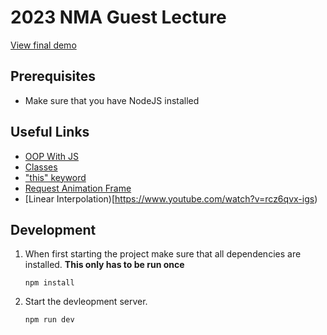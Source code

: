 # 2023 NMA Guest Lecture

[View final demo](https://newmediaarts.github.io/2023_nma_lecture/)

## Prerequisites

- Make sure that you have NodeJS installed

## Useful Links

- [OOP With JS](https://www.youtube.com/watch?v=5AWRivBk0Gw)
- [Classes](https://developer.mozilla.org/en-US/docs/Web/JavaScript/Reference/Classes)
- ["this" keyword](https://developer.mozilla.org/en-US/docs/Web/JavaScript/Reference/Operators/this)
- [Request Animation Frame](https://developer.mozilla.org/en-US/docs/Web/API/window/requestAnimationFrame)
- [Linear Interpolation)[https://www.youtube.com/watch?v=rcz6qvx-igs)

## Development

1. When first starting the project make sure that all dependencies are installed.
   **This only has to be run once**

   `npm install`

2. Start the devleopment server.

   `npm run dev`
